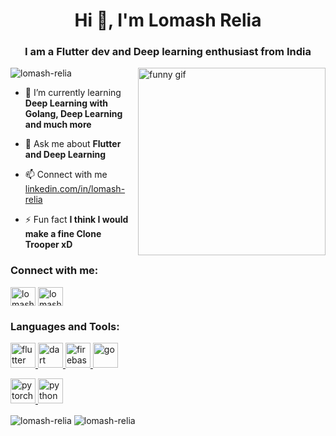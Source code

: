 <h1 align="center">Hi 👋, I'm Lomash Relia</h1>
<h3 align="center">I am a Flutter dev and Deep learning enthusiast from India</h3>

<img align="right" alt="funny gif" width="300" src="https://media.giphy.com/media/g79am6uuZJKSc/giphy.gif">

<p align="left"> <img src="https://komarev.com/ghpvc/?username=lomash-relia&label=Profile%20views&color=0e75b6&style=flat" alt="lomash-relia" /> </p>

- 🌱 I’m currently learning **Deep Learning with Golang, Deep Learning and much more**

- 💬 Ask me about **Flutter and Deep Learning**

- 📫 Connect with me [linkedin.com/in/lomash-relia](https://www.linkedin.com/in/lomash-relia/)

- ⚡ Fun fact **I think I would make a fine Clone Trooper xD**

<h3 align="left">Connect with me:</h3>
<p align="left">
<a href="https://www.linkedin.com/in/lomash-relia/" target="blank"><img align="center" src="https://raw.githubusercontent.com/rahuldkjain/github-profile-readme-generator/master/src/images/icons/Social/linked-in-alt.svg" alt="lomash relia" height="30" width="40" /></a>
<a href="https://instagram.com/lomash_irl" target="blank"><img align="center" src="https://raw.githubusercontent.com/rahuldkjain/github-profile-readme-generator/master/src/images/icons/Social/instagram.svg" alt="lomash_irl" height="30" width="40" /></a>
</p>

<h3 align="left">Languages and Tools:</h3>
<p align="left">
  
  <a href="https://flutter.dev" target="_blank" rel="noreferrer"> <img src="https://www.vectorlogo.zone/logos/flutterio/flutterio-icon.svg" alt="flutter" width="40" height="40"/> </a>
  <a href="https://dart.dev" target="_blank" rel="noreferrer"> <img src="https://www.vectorlogo.zone/logos/dartlang/dartlang-icon.svg" alt="dart" width="40" height="40"/> </a>
  <a href="https://firebase.google.com/" target="_blank" rel="noreferrer"> <img src="https://www.vectorlogo.zone/logos/firebase/firebase-icon.svg" alt="firebase" width="40" height="40"/> </a> 
  <a href="https://go.dev/" target="_blank" rel="noreferrer"> <img src="https://www.vectorlogo.zone/logos/golang/golang-icon.svg" alt="go" width="40" height="40"/> </a>

  <a href="https://www.pytorch.org/" target="_blank" rel="noreferrer"> <img src="https://www.vectorlogo.zone/logos/pytorch/pytorch-icon.svg" alt="pytorch" width="40" height="40"/> </a>
  <a href="https://www.python.org/" target="_blank" rel="noreferrer"> <img src="https://www.vectorlogo.zone/logos/python/python-icon.svg" alt="python" width="40" height="40"/> </a>
  </p>

<p>
  <img align="center" src="https://github-readme-stats.vercel.app/api/top-langs/?username=lomash-relia&show_icons=true&locale=en&layout=compact&hide=javascript,html" alt="lomash-relia" />
  <img align="center" src="https://github-readme-streak-stats.herokuapp.com/?user=lomash-relia&" alt="lomash-relia" />
</p>
